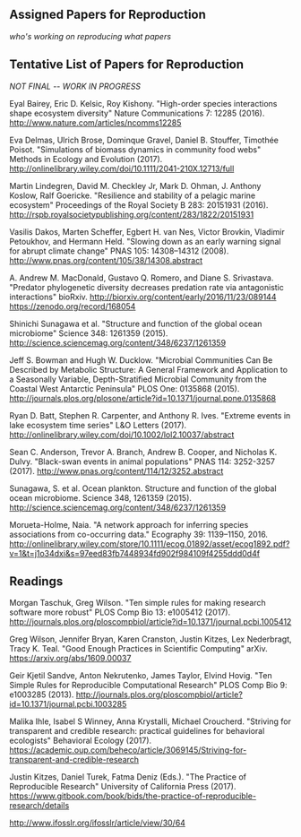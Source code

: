 ## Assigned Papers for Reproduction

*who's working on reproducing what papers*

## Tentative List of Papers for Reproduction

*NOT FINAL -- WORK IN PROGRESS*

Eyal Bairey, Eric D. Kelsic, Roy Kishony. "High-order species interactions shape ecosystem diversity" Nature Communications 7: 12285 (2016). http://www.nature.com/articles/ncomms12285

Eva Delmas, Ulrich Brose, Dominque Gravel, Daniel B. Stouffer, Timothée Poisot. "Simulations of biomass dynamics in community food webs" Methods in Ecology and Evolution (2017). http://onlinelibrary.wiley.com/doi/10.1111/2041-210X.12713/full

Martin Lindegren, David M. Checkley Jr, Mark D. Ohman, J. Anthony Koslow, Ralf Goericke. "Resilience and stability of a pelagic marine ecosystem" Proceedings of the Royal Society B 283: 20151931 (2016). http://rspb.royalsocietypublishing.org/content/283/1822/20151931

Vasilis Dakos, Marten Scheffer, Egbert H. van Nes, Victor Brovkin, Vladimir Petoukhov, and Hermann Held. "Slowing down as an early warning signal for abrupt climate change" PNAS 105: 14308–14312 (2008).
http://www.pnas.org/content/105/38/14308.abstract

A. Andrew M. MacDonald, Gustavo Q. Romero, and Diane S. Srivastava. "Predator phylogenetic diversity decreases predation rate via antagonistic interactions" bioRxiv.
http://biorxiv.org/content/early/2016/11/23/089144
https://zenodo.org/record/168054

Shinichi Sunagawa et al. "Structure and function of the global ocean microbiome" Science 348: 1261359 (2015). http://science.sciencemag.org/content/348/6237/1261359

Jeff S. Bowman and Hugh W. Ducklow. "Microbial Communities Can Be Described by Metabolic Structure: A General Framework and Application to a Seasonally Variable, Depth-Stratified Microbial Community from the Coastal West Antarctic Peninsula" PLOS One: 0135868 (2015). http://journals.plos.org/plosone/article?id=10.1371/journal.pone.0135868

Ryan D. Batt, Stephen R. Carpenter, and Anthony R. Ives. "Extreme events in lake ecosystem time series" L&amp;O Letters (2017). http://onlinelibrary.wiley.com/doi/10.1002/lol2.10037/abstract

Sean C. Anderson, Trevor A. Branch, Andrew B. Cooper, and Nicholas K. Dulvy. "Black-swan events in animal populations" PNAS 114: 3252-3257 (2017). http://www.pnas.org/content/114/12/3252.abstract

Sunagawa, S. et al. Ocean plankton. Structure and function of the global ocean microbiome. Science 348, 1261359 (2015). http://science.sciencemag.org/content/348/6237/1261359

Morueta-Holme, Naia. "A network approach for inferring species associations from co-occurring data." Ecography 39: 1139–1150, 2016. http://onlinelibrary.wiley.com/store/10.1111/ecog.01892/asset/ecog1892.pdf?v=1&t=j1o34dxi&s=97eed83fb7448934fd902f984109f4255ddd0d4f

## Readings
Morgan Taschuk, Greg Wilson. "Ten simple rules for making research software more robust" PLOS Comp Bio 13: e1005412 (2017). http://journals.plos.org/ploscompbiol/article?id=10.1371/journal.pcbi.1005412

Greg Wilson, Jennifer Bryan, Karen Cranston, Justin Kitzes, Lex Nederbragt, Tracy K. Teal. "Good Enough Practices in Scientific Computing" arXiv. https://arxiv.org/abs/1609.00037

Geir Kjetil Sandve, Anton Nekrutenko, James Taylor, Elvind Hovig. "Ten Simple Rules for Reproducible Computational Research" PLOS Comp Bio 9: e1003285 (2013). http://journals.plos.org/ploscompbiol/article?id=10.1371/journal.pcbi.1003285

Malika Ihle, Isabel S Winney, Anna Krystalli, Michael Croucherd. "Striving for transparent and credible research: practical guidelines for behavioral ecologists" Behavioral Ecology (2017). https://academic.oup.com/beheco/article/3069145/Striving-for-transparent-and-credible-research

Justin Kitzes, Daniel Turek, Fatma Deniz (Eds.). "The Practice of Reproducible Research" University of California Press (2017). https://www.gitbook.com/book/bids/the-practice-of-reproducible-research/details


http://www.ifosslr.org/ifosslr/article/view/30/64
